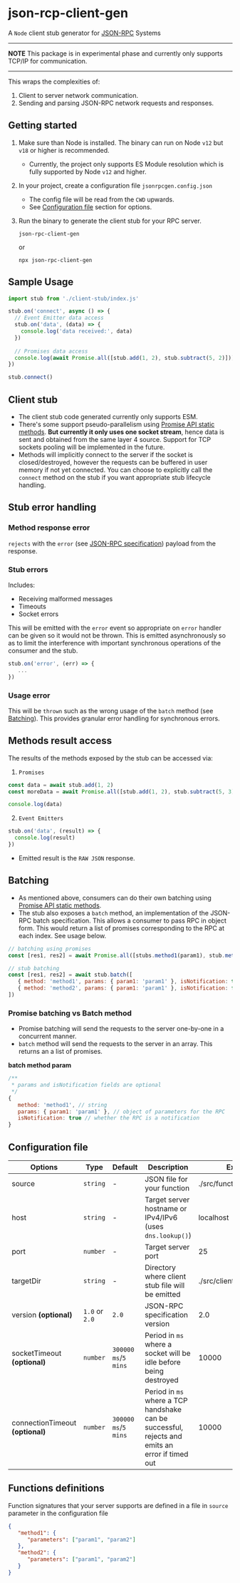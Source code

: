 # json-rcp-client-gen

A `Node` client stub generator for [JSON-RPC](https://www.jsonrpc.org/specification) Systems

---
**NOTE**
This package is in experimental phase and currently only supports TCP/IP for communication.

---

This wraps the complexities of:

1. Client to server network communication.
2. Sending and parsing JSON-RPC network requests and responses.

## Getting started
1. Make sure than Node is installed. The binary can run on Node `v12` but `v18` or higher is recommended.
   - Currently, the project only supports ES Module resolution which is fully supported by Node `v12` and higher.
2. In your project, create a configuration file `jsonrpcgen.config.json`
   - The config file will be read from the `CWD` upwards.
   - See [Configuration file](#configuration-file) section for options.
3. Run the binary to generate the client stub for your RPC server.

   ```
   json-rpc-client-gen
   ```

   or

   ```
   npx json-rpc-client-gen
   ```


## Sample Usage

```JavaScript
import stub from './client-stub/index.js'

stub.on('connect', async () => {
  // Event Emitter data access
  stub.on('data', (data) => {
    console.log('data received:', data)
  })
  
  // Promises data access
  console.log(await Promise.all([stub.add(1, 2), stub.subtract(5, 2)]))
})

stub.connect()
```

## Client stub
- The client stub code generated currently only supports ESM.
- There's some support pseudo-parallelism using [Promise API static methods](https://developer.mozilla.org/en-US/docs/Web/JavaScript/Reference/Global_Objects/Promise). **But currently it only uses one socket stream**, hence data is sent and obtained from the same layer 4 source. Support for TCP sockets pooling will be implemented in the future.
- Methods will implicitly connect to the server if the socket is closed/destroyed, however the requests can be buffered in user memory if not yet connected.  You can choose to explicitly call the `connect` method on the stub if you want appropriate stub lifecycle handling.

## Stub error handling

### Method response error

`rejects` with the `error` (see [JSON-RPC specification](https://www.jsonrpc.org/specification)) payload from the response.

### Stub errors
Includes:
- Receiving malformed messages
- Timeouts
- Socket errors

This will be emitted with the `error` event so appropriate on `error` handler can be given so it would not be thrown. This is emitted asynchronously so as to limit the interference with important synchronous operations of the consumer and the stub.

```JavaScript
stub.on('error', (err) => {
   ...
})
```

### Usage error

This will be `thrown` such as the wrong usage of the `batch` method (see [Batching](#batching)). This provides granular error handling for synchronous errors.

## Methods result access

The results of the methods exposed by the stub can be accessed via:

1. `Promises`

```JavaScript
const data = await stub.add(1, 2)
const moreData = await Promise.all([stub.add(1, 2), stub.subtract(5, 3)])

console.log(data)
```

2. `Event Emitters`
```JavaScript
stub.on('data', (result) => {
  console.log(result)
})
```
- Emitted result is the `RAW JSON` response.

## Batching
- As mentioned above, consumers can do their own batching using [Promise API static methods](https://developer.mozilla.org/en-US/docs/Web/JavaScript/Reference/Global_Objects/Promise).
- The stub also exposes a `batch` method, an implementation of the JSON-RPC batch specification. This allows a consumer to pass RPC in object form. This would return a list of promises corresponding to the RPC at each index. See usage below. 

```JavaScript
// batching using promises
const [res1, res2] = await Promise.all([stubs.method1(param1), stub.method2(param1)])

// stub batching
const [res1, res2] = await stub.batch([
   { method: 'method1', params: { param1: 'param1' }, isNotification: true },
   { method: 'method2', params: { param1: 'param1' }, isNotification: false },
])
```

### Promise batching vs Batch method
- Promise batching will send the requests to the server one-by-one in a concurrent manner.
- `batch` method will send the requests to the server in an array. This returns an a list of promises.

**batch method param**
```JavaScript
/**
 * params and isNotification fields are optional
 */
{
   method: 'method1', // string
   params: { param1: 'param1' }, // object of parameters for the RPC
   isNotification: true // whether the RPC is a notification
}
```


## Configuration file

| Options | Type | Default | Description | Example |
| ------- | ---- | ------- | ----------- | ------- |
| source | `string` | - | JSON file for your function | ./src/functions.esrpc.json |
| host   | `string` | - | Target server hostname or IPv4/IPv6 (uses `dns.lookup()`) | localhost |
| port   | `number` | - | Target server port | 25 |
| targetDir | `string` | - | Directory where client stub file will be emitted | ./src/client |
| version **(optional)** |`1.0` or `2.0` | `2.0` | JSON-RPC specification version | 2.0 | 
| socketTimeout **(optional)** | `number` | `300000 ms`/`5 mins` | Period in `ms` where a socket will be idle before being destroyed | 10000 |
connectionTimeout **(optional)** | `number` | `300000 ms`/`5 mins` | Period in `ms` where a TCP handshake can be successful, rejects and emits an error if timed out | 10000 |

## Functions definitions

Function signatures that your server supports are defined in a file in `source` parameter in the configuration file

```json
{
   "method1": {
      "parameters": ["param1", "param2"]
   },
   "method2": {
      "parameters": ["param1", "param2"]
   }
}
```
